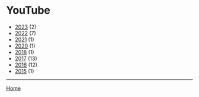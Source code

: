 # YouTube

  * [2023](./youtube-2023.md) (2)
  * [2022](./youtube-2022.md) (7)
  * [2021](./youtube-2021.md) (1)
  * [2020](./youtube-2020.md) (1)
  * [2018](./youtube-2018.md) (1)
  * [2017](./youtube-2017.md) (13)
  * [2016](./youtube-2016.md) (12)
  * [2015](./youtube-2015.md) (1)

----

[Home](../index.md)
